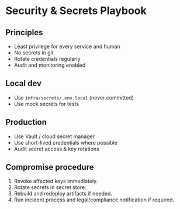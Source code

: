 # Security & Secrets Playbook

## Principles
- Least privilege for every service and human
- No secrets in git
- Rotate credentials regularly
- Audit and monitoring enabled

## Local dev
- Use `infra/secrets/.env.local` (never committed)
- Use mock secrets for tests

## Production
- Use Vault / cloud secret manager
- Use short-lived credentials where possible
- Audit secret access & key rotations

## Compromise procedure
1. Revoke affected keys immediately.
2. Rotate secrets in secret store.
3. Rebuild and redeploy artifacts if needed.
4. Run incident process and legal/compliance notification if required.
